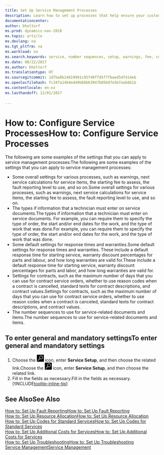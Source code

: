 ```yaml
---
title: Set Up Service Management Processes
description: Learn how to set up processes that help ensure your customers are satisfied with your customer service.
documentationcenter: 
author: bholtorf
ms.prod: dynamics-nav-2018
ms.topic: article
ms.devlang: na
ms.tgt_pltfrm: na
ms.workload: na
ms.search.keywords: service, number sequences, setup, warnings, fee, contracts, warranties
ms.date: 08/22/2017
ms.author: bholtorf
ms.translationtype: HT
ms.sourcegitcommit: 1dfba8b14019991c95f40ffd5f7fbaed5df414eb
ms.openlocfilehash: fc347a14b4ed49b89b63947b05b97e5bfeab6b1b
ms.contentlocale: en-nz
ms.lasthandoff: 12/01/2017

---
```

# <a name="how-to-configure-service-processes"></a><span data-ttu-id="a706e-103">How to: Configure Service Processes</span><span class="sxs-lookup"><span data-stu-id="a706e-103">How to: Configure Service Processes</span></span>
<span data-ttu-id="a706e-104">The following are some examples of the settings that you can apply to service management processes:</span><span class="sxs-lookup"><span data-stu-id="a706e-104">The following are some examples of the settings that you can apply to service management processes:</span></span>  
  
* <span data-ttu-id="a706e-105">Some overall settings for various processes, such as warnings, next service calculations for service items, the starting fee to assess, the fault reporting level to use, and so on.</span><span class="sxs-lookup"><span data-stu-id="a706e-105">Some overall settings for various processes, such as warnings, next service calculations for service items, the starting fee to assess, the fault reporting level to use, and so on.</span></span>  
* <span data-ttu-id="a706e-106">The types if information that a technician must enter on service documents.</span><span class="sxs-lookup"><span data-stu-id="a706e-106">The types if information that a technician must enter on service documents.</span></span> <span data-ttu-id="a706e-107">For example, you can require them to specify the type of order, the start and/or end dates for the work, and the type of work that was done.</span><span class="sxs-lookup"><span data-stu-id="a706e-107">For example, you can require them to specify the type of order, the start and/or end dates for the work, and the type of work that was done.</span></span>  
* <span data-ttu-id="a706e-108">Some default settings for response times and warranties.</span><span class="sxs-lookup"><span data-stu-id="a706e-108">Some default settings for response times and warranties.</span></span> <span data-ttu-id="a706e-109">These include a default response time for starting service, warranty discount percentages for parts and labour, and how long warranties are valid for.</span><span class="sxs-lookup"><span data-stu-id="a706e-109">These include a default response time for starting service, warranty discount percentages for parts and labor, and how long warranties are valid for.</span></span>  
* <span data-ttu-id="a706e-110">Settings for contracts, such as the maximum number of days that you can use for contract service orders, whether to use reason codes when a contract is cancelled, standard texts for contract descriptions, and contract values.</span><span class="sxs-lookup"><span data-stu-id="a706e-110">Settings for contracts, such as the maximum number of days that you can use for contract service orders, whether to use reason codes when a contract is canceled, standard texts for contract descriptions, and contract values.</span></span>  
* <span data-ttu-id="a706e-111">The number sequences to use for service-related documents and items.</span><span class="sxs-lookup"><span data-stu-id="a706e-111">The number sequences to use for service-related documents and items.</span></span>  

## <a name="to-enter-general-and-mandatory-settings"></a><span data-ttu-id="a706e-112">To enter general and mandatory settings</span><span class="sxs-lookup"><span data-stu-id="a706e-112">To enter general and mandatory settings</span></span>
1. <span data-ttu-id="a706e-113">Choose the ![Search for Page or Report](media/ui-search/search_small.png "Search for Page or Report icon") icon, enter **Service Setup**, and then choose the related link.</span><span class="sxs-lookup"><span data-stu-id="a706e-113">Choose the ![Search for Page or Report](media/ui-search/search_small.png "Search for Page or Report icon") icon, enter **Service Setup**, and then choose the related link.</span></span>
2. <span data-ttu-id="a706e-114">Fill in the fields as necessary.</span><span class="sxs-lookup"><span data-stu-id="a706e-114">Fill in the fields as necessary.</span></span> [!INCLUDE[tooltip-inline-tip](includes/tooltip-inline-tip_md.md)]  

## <a name="see-also"></a><span data-ttu-id="a706e-115">See Also</span><span class="sxs-lookup"><span data-stu-id="a706e-115">See Also</span></span>  
[<span data-ttu-id="a706e-116">How to: Set Up Fault Reporting</span><span class="sxs-lookup"><span data-stu-id="a706e-116">How to: Set Up Fault Reporting</span></span>](service-how-setup-fault-reporting.md)  
[<span data-ttu-id="a706e-117">How to: Set Up Resource Allocation</span><span class="sxs-lookup"><span data-stu-id="a706e-117">How to: Set Up Resource Allocation</span></span>](service-how-setup-resource-allocation.md)  
[<span data-ttu-id="a706e-118">How to: Set Up Codes for Standard Services</span><span class="sxs-lookup"><span data-stu-id="a706e-118">How to: Set Up Codes for Standard Services</span></span>](service-how-setup-service-coding.md)  
[<span data-ttu-id="a706e-119">How to: Set Up Additional Costs for Services</span><span class="sxs-lookup"><span data-stu-id="a706e-119">How to: Set Up Additional Costs for Services</span></span>](service-how-setup-service-costs-pricing.md)  
[<span data-ttu-id="a706e-120">How to: Set Up Troubleshooting</span><span class="sxs-lookup"><span data-stu-id="a706e-120">How to: Set Up Troubleshooting</span></span>](service-how-setup-troubleshooting.md)  
[<span data-ttu-id="a706e-121">Service Management</span><span class="sxs-lookup"><span data-stu-id="a706e-121">Service Management</span></span>](service-service.md)  

